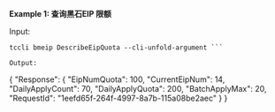 **Example 1: 查询黑石EIP 限额**



Input: 

```
tccli bmeip DescribeEipQuota --cli-unfold-argument ```

Output: 
```
{
    "Response": {
        "EipNumQuota": 100,
        "CurrentEipNum": 14,
        "DailyApplyCount": 70,
        "DailyApplyQuota": 200,
        "BatchApplyMax": 20,
        "RequestId": "1eefd65f-264f-4997-8a7b-115a08be2aec"
    }
}
```

